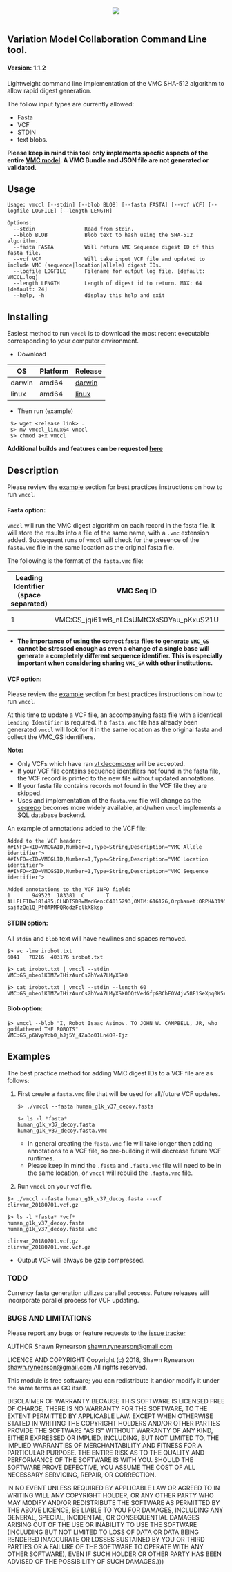 <div align="center">
<img src="https://github.com/srynobio/vmccl/blob/vcf/vmccllogo.png"><br><br>
</div>

## Variation Model Collaboration Command Line tool.
#### Version: 1.1.2

Lightweight command line implementation of the VMC SHA-512 algorithm to allow rapid digest generation.

The follow input types are currently allowed:

* Fasta
* VCF
* STDIN
* text blobs.

**Please keep in mind this tool only implements specfic aspects of the entire [VMC model](https://docs.google.com/document/d/12E8WbQlvfZWk5NrxwLytmympPby6vsv60RxCeD5wc1E/edit). A VMC Bundle and JSON file are not generated or validated.**

## Usage

```
Usage: vmccl [--stdin] [--blob BLOB] [--fasta FASTA] [--vcf VCF] [--logfile LOGFILE] [--length LENGTH]

Options:
  --stdin                Read from stdin.
  --blob BLOB            Blob text to hash using the SHA-512 algorithm.
  --fasta FASTA          Will return VMC Sequence digest ID of this fasta file.
  --vcf VCF              Will take input VCF file and updated to include VMC (sequence|location|allele) digest IDs.
  --logfile LOGFILE      Filename for output log file. [default: VMCCL.log]
  --length LENGTH        Length of digest id to return. MAX: 64 [default: 24]
  --help, -h             display this help and exit
```

## Installing

Easiest method to run `vmccl` is to download the most recent executable corresponding to your computer environment.

*  Download

OS | Platform | Release
---|---|---
darwin | amd64 | [darwin](https://github.com/srynobio/vmccl/releases)
linux | amd64 | [linux](https://github.com/srynobio/vmccl/releases)

* Then run (example)

```
 $> wget <release link> .
 $> mv vmccl_linux64 vmccl
 $> chmod a+x vmccl

```

**Additional builds and features can be requested [here](https://github.com/srynobio/vmccl/issues)**

## Description

Please review the [example](https://github.com/srynobio/vmccl/tree/vcf#examples) section for best practices instructions on how to run `vmccl`.

#### Fasta option:

`vmccl` will run the VMC digest algorithm on each record in the fasta file.  It will store the results into a file of the same name, with a `.vmc` extension added.  Subsequent runs of `vmccl` will check for the presence of the `fasta.vmc` file in the same location as the original fasta file.

The following is the format of the `fasta.vmc` file:

Leading Identifier (space separated) | VMC Seq ID | Description line of fasta |
-------------------------------------|------------|--------------------------|
1|VMC:GS\_jqi61wB\_nLCsUMtCXsS0Yau\_pKxuS21U|1 dna:chromosome chromosome:GRCh37:1:1:249250621:1

* **The importance of using the correct fasta files to generate `VMC_GS` cannot be stressed enough as even a change of a single base will generate a completely different sequence identifier.  This is especially important when considering sharing `VMC_GA` with other institutions.** 

#### VCF option:

Please review the [example]() section for best practices instructions on how to run `vmccl`.

At this time to update a VCF file, an accompanying fasta file with a identical `Leading Identifier` is required.  If a `fasta.vmc` file has already been generated `vmccl` will look for it in the same location as the original fasta and collect the VMC_GS identifiers.

**Note:**

* Only VCFs which have ran [vt decompose](https://genome.sph.umich.edu/wiki/Vt#Decompose) will be accepted.
* If your VCF file contains sequence identifiers not found in the fasta file, the VCF record is printed to the new file without updated annotations.
* If your fasta file contains records not found in the VCF file they are skipped.
* Uses and implementation of the `fasta.vmc` file will change as the [seqrepo](https://github.com/biocommons/biocommons.seqrepo) becomes more widely available, and/when `vmccl` implements a SQL database backend.


An example of annotations added to the VCF file:

```
Added to the VCF header:
##INFO=<ID=VMCGAID,Number=1,Type=String,Description="VMC Allele identifier">
##INFO=<ID=VMCGLID,Number=1,Type=String,Description="VMC Location identifier">
##INFO=<ID=VMCGSID,Number=1,Type=String,Description="VMC Sequence identifier">

Added annotations to the VCF INFO field:
1       949523  183381  C       T       .       .       ALLELEID=181485;CLNDISDB=MedGen:C4015293,OMIM:616126,Orphanet:ORPHA319563;CLNDN=Immunodeficiency_38_with_basal_ganglia_calcification;CLNHGVS=NC_000001.10:g.949523C>T;CLNREVSTAT=no_assertion_criteria_provided;CLNSIG=Pathogenic;CLNVC=single_nucleotide_variant;CLNVCSO=SO:0001483;CLNVI=OMIM_Allelic_Variant:147571.0003;GENEINFO=ISG15:9636;MC=SO:0001587|nonsense;ORIGIN=1;RS=786201005;VMCGSID=VMC:GS_jqi61wB_nLCsUMtCXsS0Yau_pKxuS21U;VMCGLID=VMC:GL_VMC:GS_UqMzt_PvRNhrFl31m8N7SbCGdDpmAtsp;VMCGAID=VMC:GA_VMC:GS_-sajfzQq1Q_PfOAPMPQRodzFclkX8ksp
```

#### STDIN option:

All `stdin` and `blob` text will have newlines and spaces removed.

```
$> wc -lmw irobot.txt
6041   70216  403176 irobot.txt

$> cat irobot.txt | vmccl --stdin
VMC:GS_mbeo1K0MZwIHizAurCs2hYwA7LMyXSX0

$> cat irobot.txt | vmccl --stdin --length 60
VMC:GS_mbeo1K0MZwIHizAurCs2hYwA7LMyXSX0OQtVedGfpGBChEOV4jv58F1SeXpq0K5rUGsytqHm4_1oicIh

```

#### Blob option:

```
$> vmccl --blob "I, Robot Isaac Asimov. TO JOHN W. CAMPBELL, JR, who godfathered THE ROBOTS"
VMC:GS_p6WvpVcb0_hJj5Y_4Za3o01Ln40R-Ijz

```

## Examples

The best practice method for adding VMC digest IDs to a VCF file are as follows:

1. First create a `fasta.vmc` file that will be used for all/future VCF updates.

    ```
    $> ./vmccl --fasta human_g1k_v37_decoy.fasta

    $> ls -l *fasta*
    human_g1k_v37_decoy.fasta 
    human_g1k_v37_decoy.fasta.vmc
    ```

    * In general creating the `fasta.vmc` file will take longer then adding  annotations to a VCF file, so pre-building it will decrease future VCF runtimes.
    * Please keep in mind the `.fasta` and `.fasta.vmc` file will need to be in the same location, or `vmccl` will rebuild the `.fasta.vmc` file.


2. Run `vmccl` on your vcf file.

```
$> ./vmccl --fasta human_g1k_v37_decoy.fasta --vcf clinvar_20180701.vcf.gz

$> ls -l *fasta* *vcf*
human_g1k_v37_decoy.fasta 
human_g1k_v37_decoy.fasta.vmc

clinvar_20180701.vcf.gz
clinvar_20180701.vmc.vcf.gz
```

* Output VCF will always be gzip compressed.

### TODO

Currency fasta generation utilizes parallel process.  Future releases will incorporate parallel process for VCF updating.


### BUGS AND LIMITATIONS

Please report any bugs or feature requests to the [issue tracker](https://github.com/srynobio/vmccl/issues)

AUTHOR Shawn Rynearson <shawn.rynearson@gmail.com>

LICENCE AND COPYRIGHT Copyright (c) 2018, Shawn Rynearson <shawn.rynearson@gmail.com> All rights reserved.

This module is free software; you can redistribute it and/or modify it under the same terms as GO itself.

DISCLAIMER OF WARRANTY BECAUSE THIS SOFTWARE IS LICENSED FREE OF CHARGE, THERE IS NO WARRANTY FOR THE SOFTWARE, TO THE EXTENT PERMITTED BY APPLICABLE LAW. EXCEPT WHEN OTHERWISE STATED IN WRITING THE COPYRIGHT HOLDERS AND/OR OTHER PARTIES PROVIDE THE SOFTWARE "AS IS" WITHOUT WARRANTY OF ANY KIND, EITHER EXPRESSED OR IMPLIED, INCLUDING, BUT NOT LIMITED TO, THE IMPLIED WARRANTIES OF MERCHANTABILITY AND FITNESS FOR A PARTICULAR PURPOSE. THE ENTIRE RISK AS TO THE QUALITY AND PERFORMANCE OF THE SOFTWARE IS WITH YOU. SHOULD THE SOFTWARE PROVE DEFECTIVE, YOU ASSUME THE COST OF ALL NECESSARY SERVICING, REPAIR, OR CORRECTION.

IN NO EVENT UNLESS REQUIRED BY APPLICABLE LAW OR AGREED TO IN WRITING WILL ANY COPYRIGHT HOLDER, OR ANY OTHER PARTY WHO MAY MODIFY AND/OR REDISTRIBUTE THE SOFTWARE AS PERMITTED BY THE ABOVE LICENCE, BE LIABLE TO YOU FOR DAMAGES, INCLUDING ANY GENERAL, SPECIAL, INCIDENTAL, OR CONSEQUENTIAL DAMAGES ARISING OUT OF THE USE OR INABILITY TO USE THE SOFTWARE (INCLUDING BUT NOT LIMITED TO LOSS OF DATA OR DATA BEING RENDERED INACCURATE OR LOSSES SUSTAINED BY YOU OR THIRD PARTIES OR A FAILURE OF THE SOFTWARE TO OPERATE WITH ANY OTHER SOFTWARE), EVEN IF SUCH HOLDER OR OTHER PARTY HAS BEEN ADVISED OF THE POSSIBILITY OF SUCH DAMAGES.)))

